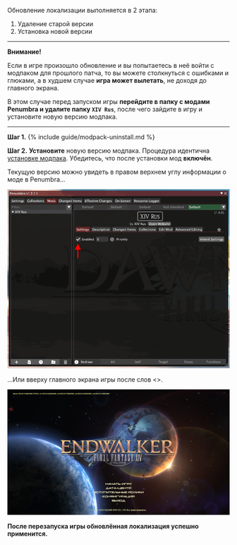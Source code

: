 Обновление локализации выполняется в 2 этапа:
1. Удаление старой версии
2. Установка новой версии

---

**Внимание!**

Если в игре произошло обновление и вы попытаетесь в неё войти с модпаком для прошлого патча, то вы можете столкнуться с ошибками и глюками, а в худшем случае **игра может вылетать**, не доходя до главного экрана.

В этом случае перед запуском игры **перейдите в папку с модами Penumbra и удалите папку `XIV Rus`**, после чего зайдите в игру и установите новую версию модпака.

---

**Шаг 1.** {% include guide/modpack-uninstall.md %}

**Шаг 2.** **Установите** новую версию модпака. Процедура идентична [установке модпака](#install-modpack). Убедитесь, что после установки мод **включён**.

Текущую версию можно увидеть в правом верхнем углу информации о моде в Penumbra...

![Установка модпака - 5](/assets/img/modpack/install-05.png)

...Или вверху главного экрана игры после слов <<XIV Rus>>.

![Обновление модпака - Результат](/assets/img/gallery/01.png)

**После перезапуска игры обновлённая локализация успешно применится.**